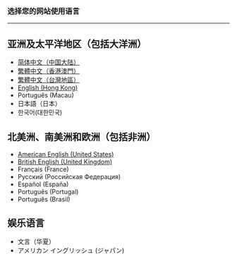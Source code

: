 ### 选择您的网站使用语言 
---
## 亚洲及太平洋地区（包括大洋洲）

[简体中文Cbscfe版（中国大陆）]: Cbscfe/index.md ""
- [简体中文（中国大陆）](zh/index)
- [繁體中文（香港澳門）](zh-hkmo/index)
- [繁體中文（台灣地區）](zh-tw/index)
- [English (Hong Kong)](en/hk/index)
- Português (Macau)
- 日本語（日本）
- 한국어(대한민국)

## 北美洲、南美洲和欧洲（包括非洲）

- [American English (United States)](en/american/index)
- [British English (United Kingdom)](en/british/index)
- Français (France) 
- Русский (Российская Федерация)
- Español (España)
- Português (Portugal)
- Português (Brasil)

## 娱乐语言

- 文言（华夏）
- アメリカン イングリッシュ (ジャパン)